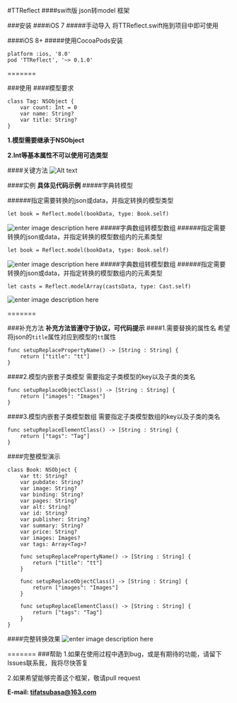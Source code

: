 #TTReflect
####swift版 json转model 框架

###安装
####iOS 7
#####手动导入
将TTReflect.swift拖到项目中即可使用

####iOS 8+
#####使用CocoaPods安装

```
platform :ios, '8.0'
pod 'TTReflect', '~> 0.1.0'
```
=======


###使用
####模型要求

```
class Tag: NSObject {
    var count: Int = 0
    var name: String?
    var title: String?
}
```

**1.模型需要继承于NSObject**

**2.Int等基本属性不可以使用可选类型**

####关键方法
![Alt text](http://7xq01t.com1.z0.glb.clouddn.com/TTReflect_main_function-zh.png)

####实例
**具体见代码示例**
#####字典转模型

######指定需要转换的json或data，并指定转换的模型类型

```
let book = Reflect.model(bookData, type: Book.self)
```

![enter image description here](http://7xq01t.com1.z0.glb.clouddn.com/tsusolo.com/qiniumodel_basic.png)
#####字典数组转模型数组
######指定需要转换的json或data，并指定转换的模型数组内的元素类型
```
let book = Reflect.model(bookData, type: Book.self)
```
![enter image description here](http://7xq01t.com1.z0.glb.clouddn.com/tsusolo.com/qiniumodel_basic.png)
#####字典数组转模型数组
######指定需要转换的json或data，并指定转换的模型数组内的元素类型
```
let casts = Reflect.modelArray(castsData, type: Cast.self)
```

![enter image description here](http://7xq01t.com1.z0.glb.clouddn.com/tsusolo.com/qiniumodel_array_basic.png)


=======

###补充方法
**补充方法皆遵守于协议，可代码提示**
####1.需要替换的属性名
希望将json的`title`属性对应到模型的`tt`属性

```
func setupReplacePropertyName() -> [String : String] {
    return ["title": "tt"]
}
```

####2.模型内嵌套子类模型
需要指定子类模型的key以及子类的类名

```
func setupReplaceObjectClass() -> [String : String] {
    return ["images": "Images"]
}
```

####3.模型内嵌套子类模型数组
需要指定子类模型数组的key以及子类的类名

```
func setupReplaceElementClass() -> [String : String] {
    return ["tags": "Tag"]
}
```

####完整模型演示
```
class Book: NSObject {
    var tt: String?
    var pubdate: String?
    var image: String?
    var binding: String?
    var pages: String?
    var alt: String?
    var id: String?
    var publisher: String?
    var summary: String?
    var price: String?
    var images: Images?
    var tags: Array<Tag>?

    func setupReplacePropertyName() -> [String : String] {
        return ["title": "tt"]
    }

    func setupReplaceObjectClass() -> [String : String] {
        return ["images": "Images"]
    }

    func setupReplaceElementClass() -> [String : String] {
        return ["tags": "Tag"]
    }
}
```

####完整转换效果
![enter image description here](http://7xq01t.com1.z0.glb.clouddn.com/tsusolo.com/qiniumodel_full.png)


=======
###帮助
1.如果在使用过程中遇到bug，或是有期待的功能，请留下Issues联系我，我将尽快答复

2.如果希望能够完善这个框架，敬请pull request

**E-mail: tifatsubasa@163.com**